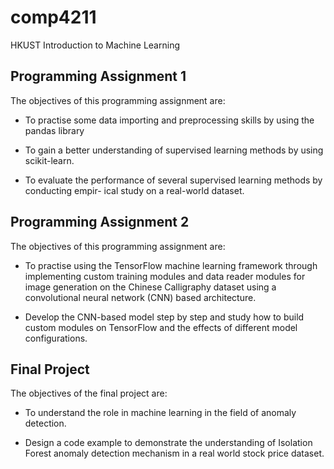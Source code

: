 # comp4211
HKUST Introduction to Machine Learning

## Programming Assignment 1

The objectives of this programming assignment are:
- To practise some data importing and preprocessing skills by using the pandas library

- To gain a better understanding of supervised learning methods by using scikit-learn.

- To evaluate the performance of several supervised learning methods by conducting empir- ical study on a real-world dataset.

## Programming Assignment 2

The objectives of this programming assignment are:
- To practise using the TensorFlow machine learning framework through implementing custom training modules and data reader modules for image generation on the Chinese Calligraphy dataset using a convolutional neural network (CNN) based architecture. 

- Develop the CNN-based model step by step and study how to build custom modules on TensorFlow and the effects of different model configurations.

## Final Project

The objectives of the final project are:
- To understand the role in machine learning in the field of anomaly detection. 

- Design a code example to demonstrate the understanding of Isolation Forest anomaly detection mechanism in a real world stock price dataset.


